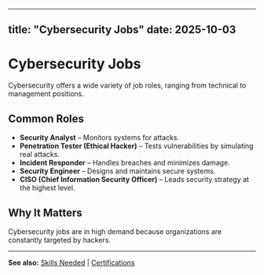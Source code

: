 


---
title: "Cybersecurity Jobs"
date: 2025-10-03
---

# Cybersecurity Jobs  

Cybersecurity offers a wide variety of job roles, ranging from technical to management positions.  

## Common Roles  
- **Security Analyst** – Monitors systems for attacks.  
- **Penetration Tester (Ethical Hacker)** – Tests vulnerabilities by simulating real attacks.  
- **Incident Responder** – Handles breaches and minimizes damage.  
- **Security Engineer** – Designs and maintains secure systems.  
- **CISO (Chief Information Security Officer)** – Leads security strategy at the highest level.  

## Why It Matters  
Cybersecurity jobs are in high demand because organizations are constantly targeted by hackers.  

---
**See also:** [Skills Needed](skills.md) | [Certifications](certifications.md)  
